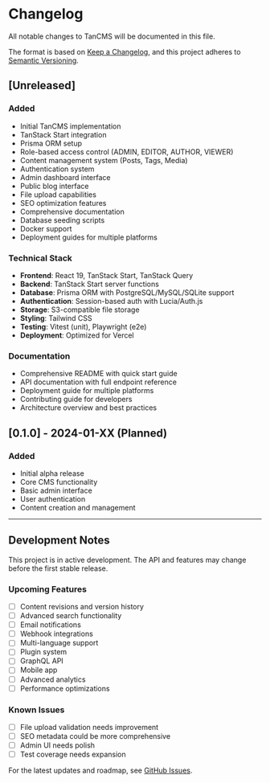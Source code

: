 # Changelog

All notable changes to TanCMS will be documented in this file.

The format is based on [Keep a Changelog](https://keepachangelog.com/en/1.0.0/),
and this project adheres to
[Semantic Versioning](https://semver.org/spec/v2.0.0.html).

## [Unreleased]

### Added

- Initial TanCMS implementation
- TanStack Start integration
- Prisma ORM setup
- Role-based access control (ADMIN, EDITOR, AUTHOR, VIEWER)
- Content management system (Posts, Tags, Media)
- Authentication system
- Admin dashboard interface
- Public blog interface
- File upload capabilities
- SEO optimization features
- Comprehensive documentation
- Database seeding scripts
- Docker support
- Deployment guides for multiple platforms

### Technical Stack

- **Frontend**: React 19, TanStack Start, TanStack Query
- **Backend**: TanStack Start server functions
- **Database**: Prisma ORM with PostgreSQL/MySQL/SQLite support
- **Authentication**: Session-based auth with Lucia/Auth.js
- **Storage**: S3-compatible file storage
- **Styling**: Tailwind CSS
- **Testing**: Vitest (unit), Playwright (e2e)
- **Deployment**: Optimized for Vercel

### Documentation

- Comprehensive README with quick start guide
- API documentation with full endpoint reference
- Deployment guide for multiple platforms
- Contributing guide for developers
- Architecture overview and best practices

## [0.1.0] - 2024-01-XX (Planned)

### Added

- Initial alpha release
- Core CMS functionality
- Basic admin interface
- User authentication
- Content creation and management

---

## Development Notes

This project is in active development. The API and features may change before
the first stable release.

### Upcoming Features

- [ ] Content revisions and version history
- [ ] Advanced search functionality
- [ ] Email notifications
- [ ] Webhook integrations
- [ ] Multi-language support
- [ ] Plugin system
- [ ] GraphQL API
- [ ] Mobile app
- [ ] Advanced analytics
- [ ] Performance optimizations

### Known Issues

- [ ] File upload validation needs improvement
- [ ] SEO metadata could be more comprehensive
- [ ] Admin UI needs polish
- [ ] Test coverage needs expansion

For the latest updates and roadmap, see
[GitHub Issues](https://github.com/vyquocvu/tancms/issues).
